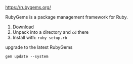 
https://rubygems.org/

RubyGems is a package management framework for Ruby.

1.  [Download](https://rubygems.org/pages/download#formats)
2.  Unpack into a directory and `cd` there
3.  Install with: `ruby setup.rb`

upgrade to the latest RubyGems
```Shell
gem update --system
```

